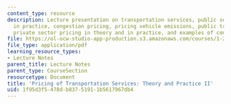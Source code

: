 ```yaml
---
content_type: resource
description: Lecture presentation on transportation services, public sector pricing
  in practice, congestion pricing, pricing vehicle emissions, public transportation,
  private sector pricing in theory and in practice, and examples of congestion pricing.
file: https://ol-ocw-studio-app-production.s3.amazonaws.com/courses/1-201j-transportation-systems-analysis-demand-and-economics-fall-2008/1f95d3f5478db83751911b5617967db4_MIT1_201JF08_lec13.pdf
file_type: application/pdf
learning_resource_types:
- Lecture Notes
parent_title: Lecture Notes
parent_type: CourseSection
resourcetype: Document
title: 'Pricing of Transportation Services: Theory and Practice II'
uid: 1f95d3f5-478d-b837-5191-1b5617967db4
---
```

